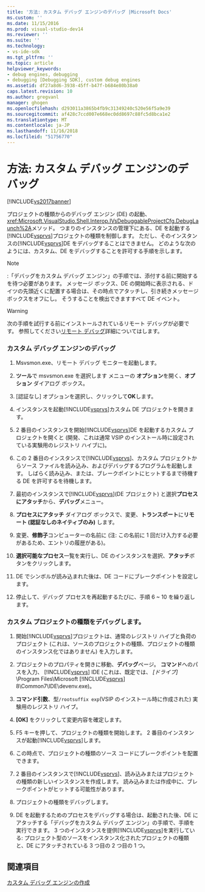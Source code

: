 ```yaml
---
title: '方法: カスタム デバッグ エンジンのデバッグ |Microsoft Docs'
ms.custom: ''
ms.date: 11/15/2016
ms.prod: visual-studio-dev14
ms.reviewer: ''
ms.suite: ''
ms.technology:
- vs-ide-sdk
ms.tgt_pltfrm: ''
ms.topic: article
helpviewer_keywords:
- debug engines, debugging
- debugging [Debugging SDK], custom debug engines
ms.assetid: df27a8d6-3938-45ff-b47f-b684e80b38a0
caps.latest.revision: 10
ms.author: gregvanl
manager: ghogen
ms.openlocfilehash: d293011a3865b4fb9c31349240c520e56f5a9e39
ms.sourcegitcommit: af428c7ccd007e668ec0dd8697c88fc5d8bca1e2
ms.translationtype: MT
ms.contentlocale: ja-JP
ms.lasthandoff: 11/16/2018
ms.locfileid: "51756770"
---
```

# <a name="how-to-debug-a-custom-debug-engine"></a>方法: カスタム デバッグ エンジンのデバッグ
[!INCLUDE[vs2017banner](../../includes/vs2017banner.md)]

プロジェクトの種類からのデバッグ エンジン (DE) の起動、<xref:Microsoft.VisualStudio.Shell.Interop.IVsDebuggableProjectCfg.DebugLaunch%2A>メソッド。 つまりのインスタンスの管理下にある、DE を起動する[!INCLUDE[vsprvs](../../includes/vsprvs-md.md)]プロジェクトの種類を制御します。 ただし、そのインスタンスの[!INCLUDE[vsprvs](../../includes/vsprvs-md.md)]DE をデバッグすることはできません。 どのような次のようには、カスタム、DE をデバッグすることを許可する手順を示します。  
  
> [!NOTE]
>  :「デバッグをカスタム デバッグ エンジン」の手順では、添付する前に開始するを待つ必要があります。 メッセージ ボックス、DE の開始時に表示される、ドイツの先頭近くに配置する場合は、その時点でアタッチし、引き続きメッセージ ボックスをオフにし。 そうすることを検出できますすべて DE イベント。  
  
> [!WARNING]
>  次の手順を試行する前にインストールされているリモート デバッグが必要です。 参照してください[リモート デバッグ](../../debugger/remote-debugging.md)詳細についてはします。  
  
### <a name="debugging-a-custom-debug-engine"></a>カスタム デバッグ エンジンのデバッグ  
  
1.  Msvsmon.exe、リモート デバッグ モニターを起動します。  
  
2.  **ツール**で msvsmon.exe を選択します メニューの **オプション**を開く、**オプション** ダイアログ ボックス。  
  
3.  [認証なし] オプションを選択し、クリックして**OK**します。  
  
4.  インスタンスを起動[!INCLUDE[vsprvs](../../includes/vsprvs-md.md)]カスタム DE プロジェクトを開きます。  
  
5.  2 番目のインスタンスを開始[!INCLUDE[vsprvs](../../includes/vsprvs-md.md)]DE を起動するカスタム プロジェクトを開くと (開発、これは通常 VSIP のインストール時に設定されている実験用のレジストリ ハイブに)。  
  
6.  この 2 番目のインスタンスで[!INCLUDE[vsprvs](../../includes/vsprvs-md.md)]、カスタム プロジェクトからソース ファイルを読み込み、およびデバッグするプログラムを起動します。 しばらく読み込み、または、ブレークポイントにヒットするまで待機する DE を許可するを待機します。  
  
7.  最初のインスタンスで[!INCLUDE[vsprvs](../../includes/vsprvs-md.md)](DE プロジェクト) と選択**プロセスにアタッチ**から、**デバッグ**メニュー。  
  
8.  **プロセスにアタッチ** ダイアログ ボックスで、変更、**トランスポート**に**リモート (認証なしのネイティブのみ)** します。  
  
9. 変更、**修飾子**コンピューターの名前に (注: この名前に 1 回だけ入力する必要があるため、エントリの履歴がある)。  
  
10. **選択可能なプロセス**一覧を実行し、DE のインスタンスを選択、**アタッチ**ボタンをクリックします。  
  
11. DE でシンボルが読み込まれた後は、DE コードにブレークポイントを設定します。  
  
12. 停止して、デバッグ プロセスを再起動するたびに、手順 6 ~ 10 を繰り返します。  
  
### <a name="debugging-a-custom-project-type"></a>カスタム プロジェクトの種類をデバッグします。  
  
1.  開始[!INCLUDE[vsprvs](../../includes/vsprvs-md.md)]プロジェクトは、通常のレジストリ ハイブと負荷のプロジェクト (これは、ソースのプロジェクトの種類、プロジェクトの種類のインスタンス化ではありません) を入力します。  
  
2.  プロジェクトのプロパティを開きに移動、**デバッグ**ページ。 **コマンド**へのパスを入力、 [!INCLUDE[vsprvs](../../includes/vsprvs-md.md)] IDE (これは、既定では、 *[ドライブ]* \Program Files\Microsoft [!INCLUDE[vsprvs](../../includes/vsprvs-md.md)] 8\Common7\IDE\devenv.exe)。  
  
3.  **コマンド引数**、型`/rootsuffix exp`(VSIP のインストール時に作成された) 実験用のレジストリ ハイブ。  
  
4.  **[OK]** をクリックして変更内容を確定します。  
  
5.  F5 キーを押して、プロジェクトの種類を開始します。 2 番目のインスタンスが起動[!INCLUDE[vsprvs](../../includes/vsprvs-md.md)]します。  
  
6.  この時点で、プロジェクトの種類のソース コードにブレークポイントを配置できます。  
  
7.  2 番目のインスタンスで[!INCLUDE[vsprvs](../../includes/vsprvs-md.md)]、読み込みまたはプロジェクトの種類の新しいインスタンスを作成します。 読み込みまたは作成中に、ブレークポイントがヒットする可能性があります。  
  
8.  プロジェクトの種類をデバッグします。  
  
9. DE を起動するためのプロセスをデバッグする場合は、起動された後、DE にアタッチする「デバッグをカスタム デバッグ エンジン」の手順で、手順を実行できます。 3 つのインスタンスを提供[!INCLUDE[vsprvs](../../includes/vsprvs-md.md)]を実行している: プロジェクト型のソースをインスタンス化されたプロジェクトの種類と、DE にアタッチされている 3 つ目の 2 つ目の 1 つ。  
  
## <a name="see-also"></a>関連項目  
 [カスタム デバッグ エンジンの作成](../../extensibility/debugger/creating-a-custom-debug-engine.md)

